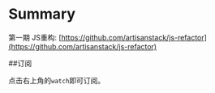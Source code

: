 # Summary

第一期 JS重构: [https://github.com/artisanstack/js-refactor](https://github.com/artisanstack/js-refactor)

##订阅 

点击右上角的``watch``即可订阅。